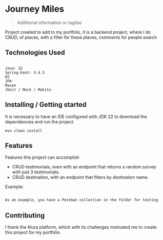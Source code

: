 
# Journey Miles
> Additional information or tagline

Project created to add to my portfolio, it is a backend project, 
where I do CRUD, of places, with a filter for these places, 
comments for people search

## Technologies Used
```shell

Java: 22
Spring-boot: 3.4.3
H2
JPA
Maven
JUnit / Mock / Mokito

```


## Installing / Getting started

It is necessary to have an IDE configured with JDK 22 to download 
the dependencies and run the project.

```shell
mvn clean install

```

## Features

Features this project can accomplish
* CRUD testimonials, even with an endpoint that returns a random 
survey with just 3 testimonials.
* CRUD destination, with an endpoint that filters by destination name.

Example:
```bash

As an example, you have a Postman collection in the folder for testing

```

## Contributing

I thank the Alura platform, which with its challenges motivated me to 
create this project for my portfolio.
